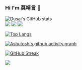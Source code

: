 ### Hi I'm 莫靖言 👋



<!--
**MoJingYan/MoJingYan** is a ✨ _special_ ✨ repository because its `README.md` (this file) appears on your GitHub profile.

Here are some ideas to get you started:

- 🔭 I’m currently working on ...
- 🌱 I’m currently learning ...
- 👯 I’m looking to collaborate on ...
- 🤔 I’m looking for help with ...
- 💬 Ask me about ...
- 📫 How to reach me: ...
- 😄 Pronouns: ...
- ⚡ Fun fact: ...
-->

![Dusai's GitHub stats](https://github-readme-stats.vercel.app/api?username=MoJingYan)
</br>
![](https://img.shields.io/badge/Vue-Vue2%2F3%20-green)
![](https://img.shields.io/badge/Javascript-Es6%20-orange)
![](https://img.shields.io/badge/C%23-.Net%20Core%2F.Net%205%20%2F%20.Net%206-red)



[![Top Langs](https://github-readme-stats.vercel.app/api/top-langs/?username=MoJingYan)](https://github.com/anuraghazra/github-readme-stats)


[![Ashutosh's github activity graph](https://github-readme-activity-graph.vercel.app/graph?username=mojingyan&bg_color=ffcfe9&color=9e4c98&line=9e4c98&point=403d3d&area=true&hide_border=true)](https://github.com/ashutosh00710/github-readme-activity-graph)

[![GitHub Streak](https://streak-stats.demolab.com?user=mojingyan&hide_border=&locale=zh_Hans)](https://git.io/streak-stats)

<img src="https://stats.justsong.cn/api/github?username=MoJingYan"></img>

